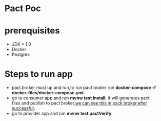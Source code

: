 # Pact Poc
# prerequisites
- JDK > 1.8
- Docker
- Postgres
# Steps to run app
  - pact broker must up and run,to run pact broker run **docker-compose -f docker-files/docker-compose.yml**
  - go to consumer app and run **mvnw test install**, it will generates pact files and publish to pact broker,[we can see this in pack broker after successful](http://localhost:9000).
  - go to provider app and run **mvnw test pactVerify**.